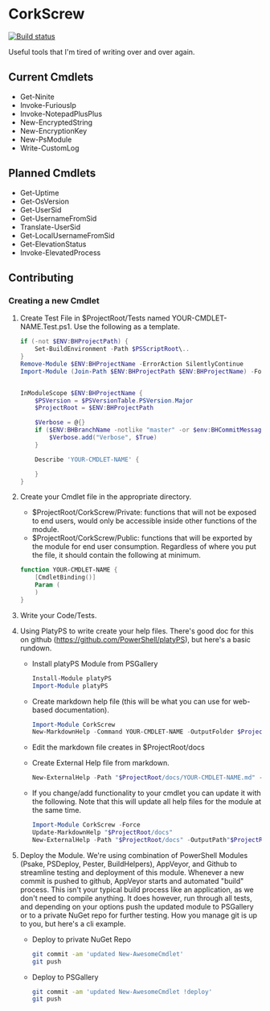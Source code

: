 # CorkScrew
[![Build status](https://ci.appveyor.com/api/projects/status/21wotglaxbh3wjyt?svg=true)](https://ci.appveyor.com/project/brianaddicks/corkscrew)

Useful tools that I'm tired of writing over and over again.

## Current Cmdlets

* Get-Ninite
* Invoke-FuriousIp
* Invoke-NotepadPlusPlus
* New-EncryptedString
* New-EncryptionKey
* New-PsModule
* Write-CustomLog

## Planned Cmdlets

* Get-Uptime
* Get-OsVersion
* Get-UserSid
* Get-UsernameFromSid
* Translate-UserSid
* Get-LocalUsernameFromSid
* Get-ElevationStatus
* Invoke-ElevatedProcess

## Contributing

### Creating a new Cmdlet

1. Create Test File in $ProjectRoot/Tests named YOUR-CMDLET-NAME.Test.ps1. Use the following as a template.

    ``` powershell
    if (-not $ENV:BHProjectPath) {
        Set-BuildEnvironment -Path $PSScriptRoot\..
    }
    Remove-Module $ENV:BHProjectName -ErrorAction SilentlyContinue
    Import-Module (Join-Path $ENV:BHProjectPath $ENV:BHProjectName) -Force


    InModuleScope $ENV:BHProjectName {
        $PSVersion = $PSVersionTable.PSVersion.Major
        $ProjectRoot = $ENV:BHProjectPath

        $Verbose = @{}
        if ($ENV:BHBranchName -notlike "master" -or $env:BHCommitMessage -match "!verbose") {
            $Verbose.add("Verbose", $True)
        }

        Describe 'YOUR-CMDLET-NAME' {

        }
    }
    ```

1. Create your Cmdlet file in the appropriate directory.

    * $ProjectRoot/CorkScrew/Private: functions that will not be exposed to end users, would only be accessible inside other functions of the module.
    * $ProjectRoot/CorkScrew/Public: functions that will be exported by the module for end user consumption.
    Regardless of where you put the file, it should contain the following at minimum.

    ``` powershell
    function YOUR-CMDLET-NAME {
        [CmdletBinding()]
        Param (
        )
    }
    ```

1. Write your Code/Tests.
1. Using PlatyPS to write create your help files. There's good doc for this on github (https://github.com/PowerShell/platyPS), but here's a basic rundown.

    * Install platyPS Module from PSGallery

        ``` powershell
        Install-Module platyPS
        Import-Module platyPS
        ```

    * Create markdown help file (this will be what you can use for web-based documentation).

        ``` powershell
        Import-Module CorkScrew
        New-MarkdownHelp -Command YOUR-CMDLET-NAME -OutputFolder $ProjectRoot/docs
        ```

    * Edit the markdown file creates in $ProjectRoot/docs
    * Create External Help file from markdown.

        ``` powershell
        New-ExternalHelp -Path "$ProjectRoot/docs/YOUR-CMDLET-NAME.md" -OutputPath "$ProjectRoot/CorkScrew/en-US/"
        ```

    * If you change/add functionality to your cmdlet you can update it with the following. Note that this will update all help files for the module at the same time.

        ``` powershell
        Import-Module CorkScrew -Force
        Update-MarkdownHelp "$ProjectRoot/docs"
        New-ExternalHelp -Path "$ProjectRoot/docs" -OutputPath"$ProjectRoot/CorkScrew/en-US/"
        ```
1. Deploy the Module. We're using combination of PowerShell Modules (Psake, PSDeploy, Pester, BuildHelpers), AppVeyor, and Github to streamline testing and deployment of this module. Whenever a new commit is pushed to github, AppVeyor starts and automated "build" process. This isn't your typical build process like an application, as we don't need to compile anything. It does however, run through all tests, and depending on your options push the updated module to PSGallery or to a private NuGet repo for further testing. How you manage git is up to you, but here's a cli example.

    * Deploy to private NuGet Repo
        ``` bash
        git commit -am 'updated New-AwesomeCmdlet'
        git push
        ```

    * Deploy to PSGallery
        ``` bash
        git commit -am 'updated New-AwesomeCmdlet !deploy'
        git push
        ```
